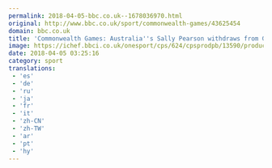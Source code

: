```yaml
---
permalink: 2018-04-05-bbc.co.uk--1678036970.html
original: http://www.bbc.co.uk/sport/commonwealth-games/43625454
domain: bbc.co.uk
title: 'Commonwealth Games: Australia''s Sally Pearson withdraws from Gold Coast 2018'
image: https://ichef.bbci.co.uk/onesport/cps/624/cpsprodpb/13590/production/_97584297_breaking_news.png
date: 2018-04-05 03:25:16
category: sport
translations: 
 - 'es'
 - 'de'
 - 'ru'
 - 'ja'
 - 'fr'
 - 'it'
 - 'zh-CN'
 - 'zh-TW'
 - 'ar'
 - 'pt'
 - 'hy'
---
```



